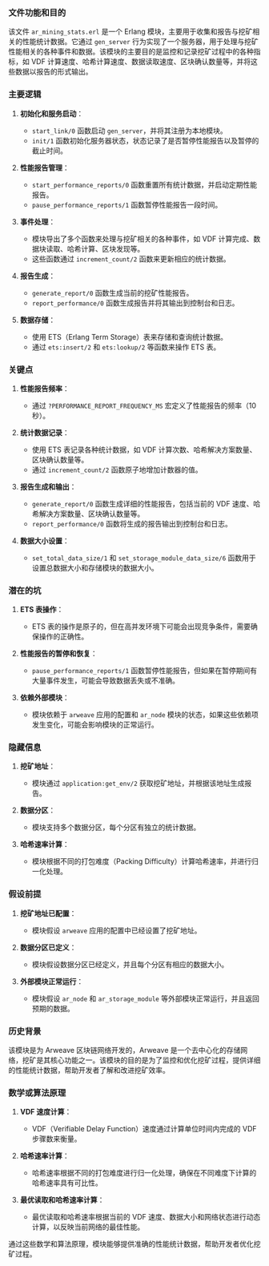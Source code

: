 ### 文件功能和目的

该文件 `ar_mining_stats.erl` 是一个 Erlang 模块，主要用于收集和报告与挖矿相关的性能统计数据。它通过 `gen_server` 行为实现了一个服务器，用于处理与挖矿性能相关的各种事件和数据。该模块的主要目的是监控和记录挖矿过程中的各种指标，如 VDF 计算速度、哈希计算速度、数据读取速度、区块确认数量等，并将这些数据以报告的形式输出。

### 主要逻辑

1. **初始化和服务启动**：
   - `start_link/0` 函数启动 `gen_server`，并将其注册为本地模块。
   - `init/1` 函数初始化服务器状态，状态记录了是否暂停性能报告以及暂停的截止时间。

2. **性能报告管理**：
   - `start_performance_reports/0` 函数重置所有统计数据，并启动定期性能报告。
   - `pause_performance_reports/1` 函数暂停性能报告一段时间。

3. **事件处理**：
   - 模块导出了多个函数来处理与挖矿相关的各种事件，如 VDF 计算完成、数据块读取、哈希计算、区块发现等。
   - 这些函数通过 `increment_count/2` 函数来更新相应的统计数据。

4. **报告生成**：
   - `generate_report/0` 函数生成当前的挖矿性能报告。
   - `report_performance/0` 函数生成报告并将其输出到控制台和日志。

5. **数据存储**：
   - 使用 ETS（Erlang Term Storage）表来存储和查询统计数据。
   - 通过 `ets:insert/2` 和 `ets:lookup/2` 等函数来操作 ETS 表。

### 关键点

1. **性能报告频率**：
   - 通过 `?PERFORMANCE_REPORT_FREQUENCY_MS` 宏定义了性能报告的频率（10秒）。

2. **统计数据记录**：
   - 使用 ETS 表记录各种统计数据，如 VDF 计算次数、哈希解决方案数量、区块确认数量等。
   - 通过 `increment_count/2` 函数原子地增加计数器的值。

3. **报告生成和输出**：
   - `generate_report/0` 函数生成详细的性能报告，包括当前的 VDF 速度、哈希解决方案数量、区块确认数量等。
   - `report_performance/0` 函数将生成的报告输出到控制台和日志。

4. **数据大小设置**：
   - `set_total_data_size/1` 和 `set_storage_module_data_size/6` 函数用于设置总数据大小和存储模块的数据大小。

### 潜在的坑

1. **ETS 表操作**：
   - ETS 表的操作是原子的，但在高并发环境下可能会出现竞争条件，需要确保操作的正确性。

2. **性能报告的暂停和恢复**：
   - `pause_performance_reports/1` 函数暂停性能报告，但如果在暂停期间有大量事件发生，可能会导致数据丢失或不准确。

3. **依赖外部模块**：
   - 模块依赖于 `arweave` 应用的配置和 `ar_node` 模块的状态，如果这些依赖项发生变化，可能会影响模块的正常运行。

### 隐藏信息

1. **挖矿地址**：
   - 模块通过 `application:get_env/2` 获取挖矿地址，并根据该地址生成报告。

2. **数据分区**：
   - 模块支持多个数据分区，每个分区有独立的统计数据。

3. **哈希速率计算**：
   - 模块根据不同的打包难度（Packing Difficulty）计算哈希速率，并进行归一化处理。

### 假设前提

1. **挖矿地址已配置**：
   - 模块假设 `arweave` 应用的配置中已经设置了挖矿地址。

2. **数据分区已定义**：
   - 模块假设数据分区已经定义，并且每个分区有相应的数据大小。

3. **外部模块正常运行**：
   - 模块假设 `ar_node` 和 `ar_storage_module` 等外部模块正常运行，并且返回预期的数据。

### 历史背景

该模块是为 Arweave 区块链网络开发的，Arweave 是一个去中心化的存储网络，挖矿是其核心功能之一。该模块的目的是为了监控和优化挖矿过程，提供详细的性能统计数据，帮助开发者了解和改进挖矿效率。

### 数学或算法原理

1. **VDF 速度计算**：
   - VDF（Verifiable Delay Function）速度通过计算单位时间内完成的 VDF 步骤数来衡量。

2. **哈希速率计算**：
   - 哈希速率根据不同的打包难度进行归一化处理，确保在不同难度下计算的哈希速率具有可比性。

3. **最优读取和哈希速率计算**：
   - 最优读取和哈希速率根据当前的 VDF 速度、数据大小和网络状态进行动态计算，以反映当前网络的最佳性能。

通过这些数学和算法原理，模块能够提供准确的性能统计数据，帮助开发者优化挖矿过程。